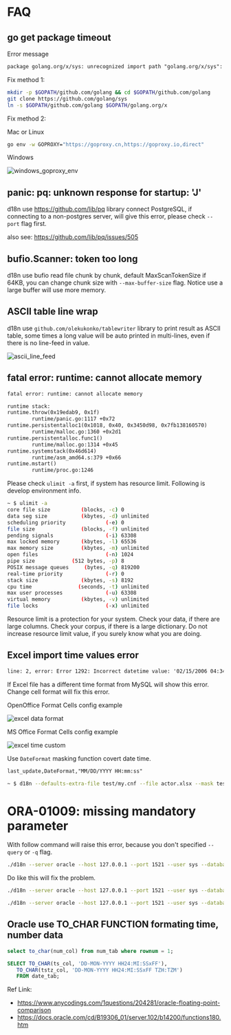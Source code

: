 # FAQ

## go get package timeout

Error message

```txt
package golang.org/x/sys: unrecognized import path "golang.org/x/sys": https fetch: Get "https://golang.org/x/sys?go-get=1": dial tcp 216.239.37.1:443: i/o timeout
```

Fix method 1:

```bash
mkdir -p $GOPATH/github.com/golang && cd $GOPATH/github.com/golang
git clone https://github.com/golang/sys
ln -s $GOPATH/github.com/golang $GOPATH/golang.org/x
```

Fix method 2:

Mac or Linux

```bash
go env -w GOPROXY="https://goproxy.cn,https://goproxy.io,direct"
```

Windows

![windows_goproxy_env](./images/windows_goproxy_env.png)

## panic: pq: unknown response for startup: 'J'

d18n use https://github.com/lib/pq library connect PostgreSQL, if connecting to a non-postgres server, will give this error, please check `--port` flag first.

also see: https://github.com/lib/pq/issues/505

## bufio.Scanner: token too long

d18n use bufio read file chunk by chunk, default MaxScanTokenSize if 64KB, you can change chunk size with `--max-buffer-size` flag. Notice use a large buffer will use more memory.

## ASCII table line wrap

d18n use `github.com/olekukonko/tablewriter` library to print result as ASCII table, some times a long value will be auto printed in multi-lines, even if there is no line-feed in value.

![ascii_line_feed](./images/ascii_line_wrap.png)

## fatal error: runtime: cannot allocate memory

```txt
fatal error: runtime: cannot allocate memory

runtime stack:
runtime.throw(0x19edab9, 0x1f)
        runtime/panic.go:1117 +0x72
runtime.persistentalloc1(0x1018, 0x40, 0x3450d98, 0x7fb138160570)
        runtime/malloc.go:1360 +0x2d1
runtime.persistentalloc.func1()
        runtime/malloc.go:1314 +0x45
runtime.systemstack(0x46d614)
        runtime/asm_amd64.s:379 +0x66
runtime.mstart()
        runtime/proc.go:1246
```

Please check `ulimit -a` first, if system has resource limit. Following is develop environment info.

```bash
~ $ ulimit -a
core file size          (blocks, -c) 0
data seg size           (kbytes, -d) unlimited
scheduling priority             (-e) 0
file size               (blocks, -f) unlimited
pending signals                 (-i) 63308
max locked memory       (kbytes, -l) 65536
max memory size         (kbytes, -m) unlimited
open files                      (-n) 1024
pipe size            (512 bytes, -p) 8
POSIX message queues     (bytes, -q) 819200
real-time priority              (-r) 0
stack size              (kbytes, -s) 8192
cpu time               (seconds, -t) unlimited
max user processes              (-u) 63308
virtual memory          (kbytes, -v) unlimited
file locks                      (-x) unlimited
```

Resource limit is a protection for your system. Check your data, if there are large columns. Check your corpus, if there is a large dictionary. Do not increase resource limit value, if you surely know what you are doing.

## Excel import time values error

```txt
line: 2, error: Error 1292: Incorrect datetime value: '02/15/2006 04:34:32' for column 'last_update' at row 1
```

If Excel file has a different time format from MySQL will show this error. Change cell format will fix this error.

OpenOffice Format Cells config example

![excel data format](./images/excel_data_format.png)

MS Office Format Cells config example

![excel time custom](./images/excel_time_custom.png)

Use `DateFormat` masking function covert date time.

```txt
last_update,DateFormat,"MM/DD/YYYY HH:mm:ss"
```

```bash
~ $ d18n --defaults-extra-file test/my.cnf --file actor.xlsx --mask test/mask.csv --import --database sakila --table actor --replace --disable-foreign-key-checks
```

# ORA-01009: missing mandatory parameter

With follow command will raise this error, because you don't specified `--query` or `-q` flag.

```bash
./d18n --server oracle --host 127.0.0.1 --port 1521 --user sys --database xe -p
```

Do like this will fix the problem.

```bash
./d18n --server oracle --host 127.0.0.1 --port 1521 --user sys --database xe -p -q

./d18n --server oracle --host 127.0.0.1 --port 1521 --user sys --database xe -p --query 'select 1 from dual'
```

## Oracle use TO_CHAR FUNCTION formating time, number data

```sql
select to_char(num_col) from num_tab where rownum = 1;

SELECT TO_CHAR(ts_col, 'DD-MON-YYYY HH24:MI:SSxFF'),
   TO_CHAR(tstz_col, 'DD-MON-YYYY HH24:MI:SSxFF TZH:TZM')
   FROM date_tab;
```

Ref Link:
* https://www.anycodings.com/1questions/204281/oracle-floating-point-comparison
* https://docs.oracle.com/cd/B19306_01/server.102/b14200/functions180.htm
